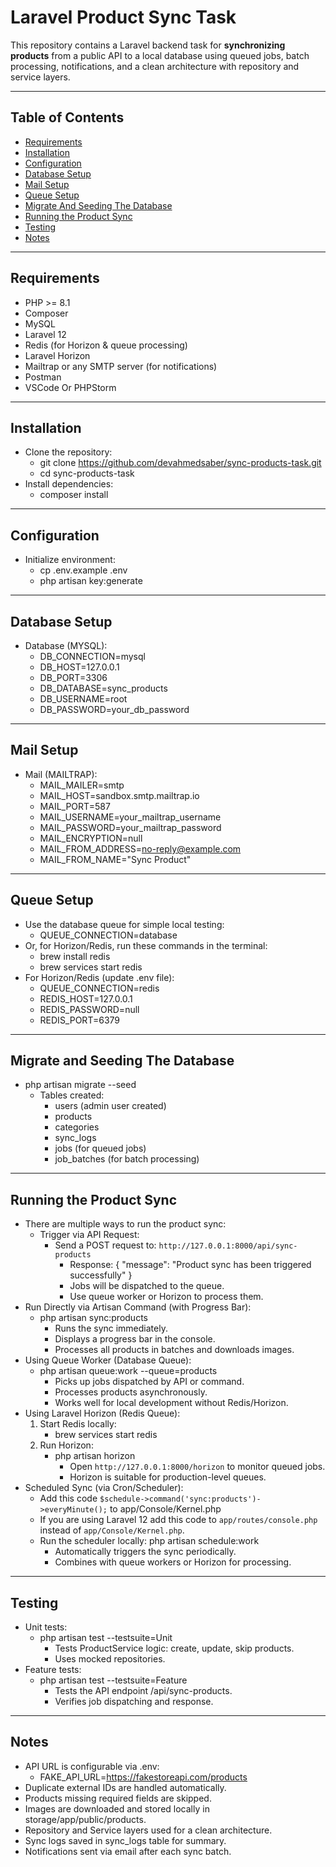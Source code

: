 # Laravel Product Sync Task

This repository contains a Laravel backend task for **synchronizing products** from a public API to a local database using queued jobs, batch processing, notifications, and a clean architecture with repository and service layers.  

---

## Table of Contents

- [Requirements](#requirements)  
- [Installation](#installation)  
- [Configuration](#configuration)  
- [Database Setup](#database-setup)
- [Mail Setup](#mail-setup)  
- [Queue Setup](#queue-setup)
- [Migrate And Seeding The Database ](#migrate-and-seeding-the-database)
- [Running the Product Sync](#running-the-product-sync)  
- [Testing](#testing)  
- [Notes](#notes)  

---

## Requirements

- PHP >= 8.1
- Composer  
- MySQL
- Laravel 12
- Redis (for Horizon & queue processing)
- Laravel Horizon
- Mailtrap or any SMTP server (for notifications)
- Postman
- VSCode Or PHPStorm

---

## Installation

- Clone the repository:
   - git clone https://github.com/devahmedsaber/sync-products-task.git
   - cd sync-products-task
- Install dependencies:
   - composer install
     
---

## Configuration

- Initialize environment:
   - cp .env.example .env
   - php artisan key:generate
     
---

## Database Setup

- Database (MYSQL):
   - DB_CONNECTION=mysql
   - DB_HOST=127.0.0.1
   - DB_PORT=3306
   - DB_DATABASE=sync_products
   - DB_USERNAME=root
   - DB_PASSWORD=your_db_password
  
---

## Mail Setup

- Mail (MAILTRAP):
   - MAIL_MAILER=smtp
   - MAIL_HOST=sandbox.smtp.mailtrap.io
   - MAIL_PORT=587
   - MAIL_USERNAME=your_mailtrap_username
   - MAIL_PASSWORD=your_mailtrap_password
   - MAIL_ENCRYPTION=null
   - MAIL_FROM_ADDRESS=no-reply@example.com
   - MAIL_FROM_NAME="Sync Product"

---

## Queue Setup

- Use the database queue for simple local testing:
     - QUEUE_CONNECTION=database
- Or, for Horizon/Redis, run these commands in the terminal:
     - brew install redis
     - brew services start redis
- For Horizon/Redis (update .env file):
     - QUEUE_CONNECTION=redis
     - REDIS_HOST=127.0.0.1
     - REDIS_PASSWORD=null
     - REDIS_PORT=6379
  
---

## Migrate and Seeding The Database
   - php artisan migrate --seed
     - Tables created:
       - users (admin user created)
       - products
       - categories
       - sync_logs
       - jobs (for queued jobs)
       - job_batches (for batch processing)

---

## Running the Product Sync
   - There are multiple ways to run the product sync:
     - Trigger via API Request:
        - Send a POST request to: `http://127.0.0.1:8000/api/sync-products`
            - Response:
              {
                  "message": "Product sync has been triggered successfully"
              }
            - Jobs will be dispatched to the queue.
            - Use queue worker or Horizon to process them.
   - Run Directly via Artisan Command (with Progress Bar):
        - php artisan sync:products
          - Runs the sync immediately.
          - Displays a progress bar in the console.
          - Processes all products in batches and downloads images.
   - Using Queue Worker (Database Queue):
       - php artisan queue:work --queue=products
           - Picks up jobs dispatched by API or command.
           - Processes products asynchronously.
           - Works well for local development without Redis/Horizon.
   - Using Laravel Horizon (Redis Queue):
     1. Start Redis locally:
        - brew services start redis
     2. Run Horizon:
        - php artisan horizon
            - Open `http://127.0.0.1:8000/horizon` to monitor queued jobs.
            - Horizon is suitable for production-level queues.
   - Scheduled Sync (via Cron/Scheduler):
        - Add this code
          `$schedule->command('sync:products')->everyMinute();` to app/Console/Kernel.php
        - If you are using Laravel 12 add this code to `app/routes/console.php` instead of `app/Console/Kernel.php`.
        - Run the scheduler locally: php artisan schedule:work
            - Automatically triggers the sync periodically.
            - Combines with queue workers or Horizon for processing.
    
---

## Testing
   - Unit tests:
     - php artisan test --testsuite=Unit
       - Tests ProductService logic: create, update, skip products.
       - Uses mocked repositories.
   - Feature tests:
     - php artisan test --testsuite=Feature
       - Tests the API endpoint /api/sync-products.
       - Verifies job dispatching and response.
      
---

## Notes
   - API URL is configurable via .env:
     - FAKE_API_URL=https://fakestoreapi.com/products
   - Duplicate external IDs are handled automatically.
   - Products missing required fields are skipped.
   - Images are downloaded and stored locally in storage/app/public/products.
   - Repository and Service layers used for a clean architecture.
   - Sync logs saved in sync_logs table for summary.
   - Notifications sent via email after each sync batch. 
